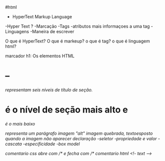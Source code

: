 #html
- HyperText Markup Language

-Hyper Text ?
-Marcação
 -Tags
 -atributos mais informaçoes a uma tag
-Linguagens
  -Maneira de escrever

  O que é HyperText?
  O que é markeup?
  o que é tag?
  o que é linguagem html?

  marcador h1: Os elementos HTML <h1> – <h6> representam seis níveis de título de seção. <h1> é o nível de seção mais alto e <h6> é o mais baixo

  <p> representa um parágrafo
imagem "alt" imagem quebrada, textoesposto quando a imagem não aparecer

<CSS>
declaração
-seletor
-propriedade e valor

<Conceitos>
-cascata
-especificidade
-box model


comentario css abre com /* e fecha com /*
comentario html <!- text -->